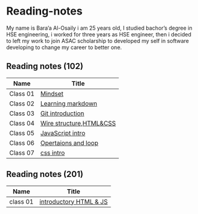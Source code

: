 # Reading-notes 

My name is Bara’a Al-Osaily i am 25 years old, I studied bachor’s degree in HSE engineering, i worked for three years as HSE engineer, then i decided to left my work to join ASAC scholarship to developed my self in software developing to change my career to better one.

## Reading notes (102)

Name|Title
---|---
Class 01|[Mindset](midsit.md)
Class 02|[Learning markdown](read1.md)
Class 03|[Git introduction](read2.md)
Class 04|[Wire structure,HTML&CSS](read3.md)
Class 05|[JavaScript intro](read4.md)
Class 06|[Opertaions and loop](read5.md)
Class 07|[css intro](read6.md)

## Reading notes (201)

Name|Title
---|---
class 01|[introductory HTML & JS](class01.md)
